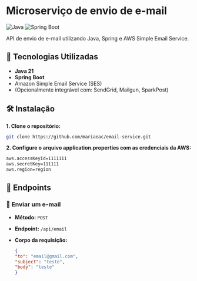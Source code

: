 # Microserviço de envio de e-mail

![Java](https://img.shields.io/badge/Java-21-blue?style=for-the-badge&logo=java)
![Spring Boot](https://img.shields.io/badge/Spring%20Boot-3-green?style=for-the-badge&logo=springboot)

API de envio de e-mail utilizando Java, Spring e AWS Simple Email Service. 


## 🚀 Tecnologias Utilizadas
- **Java 21**
- **Spring Boot**
- Amazon Simple Email Service (SES)
- (Opcionalmente integrável com: SendGrid, Mailgun, SparkPost)

## 🛠️ Instalação
**1. Clone o repositório:**
```bash
git clone https://github.com/mariaeac/email-service.git
```

**2. Configure o arquivo application.properties com as credenciais da AWS:**
```bash
aws.accessKeyId=1111111
aws.secretKey=111111
aws.region=region
```

## 🔗 Endpoints
### 📌 Enviar um e-mail
- **Método:** `POST`
- **Endpoint:** `/api/email`
- **Corpo da requisição:**

  ```json
  {
  "to": "email@gmail.com",
  "subject": "teste",
  "body": "teste"
  }
  ```

